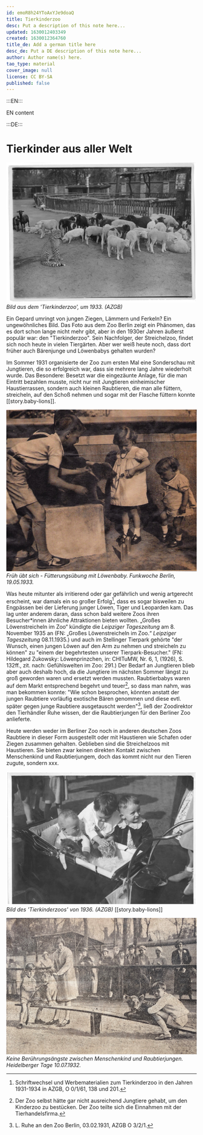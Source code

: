 ```yaml
---
id: emoR8h24YToAxYJe9doaQ
title: Tierkinderzoo
desc: Put a description of this note here...
updated: 1630012403349
created: 1630012364760
title_de: Add a german title here
desc_de: Put a DE description of this note here...
author: Author name(s) here.
tao_type: material
cover_image: null
license: CC BY-SA
published: false
---
```


:::EN:::

EN content

:::DE:::

# Tierkinder aus aller Welt

![Gepardenjunges und junge Hausschweine und Schafe](images\cmw\Tierkindergarten_1930er.jpg)
_Bild aus dem 'Tierkinderzoo', um 1933. (AZGB)_


Ein Gepard umringt von jungen Ziegen, Lämmern und Ferkeln? Ein ungewöhnliches Bild. Das Foto aus dem Zoo Berlin zeigt ein Phänomen, das es dort schon lange nicht mehr gibt, aber in den 1930er Jahren äußerst populär war: den "Tierkinderzoo". Sein Nachfolger, der Streichelzoo, findet sich noch heute in vielen Tiergärten. Aber wer weiß heute noch, dass dort früher auch Bärenjunge und Löwenbabys gehalten wurden?
 
Im Sommer 1931 organisierte der Zoo zum ersten Mal eine Sonderschau mit Jungtieren, die so erfolgreich war, dass sie mehrere lang Jahre wiederholt wurde. Das Besondere: Besetzt war die eingezäunte Anlage, für die man Eintritt bezahlen musste, nicht nur mit Jungtieren einheimischer Haustierrassen, sondern auch kleinen Raubtieren, die man alle füttern, streicheln, auf den Schoß nehmen und sogar mit der Flasche füttern konnte [[story.baby-lions]].  

![xxx](images\TierkinderzooFunkwocheBerlin15Mai1933.jpg)
_Früh übt sich - Fütterungsübung mit Löwenbaby. Funkwoche Berlin, 19.05.1933._

Was heute mitunter als irritierend oder gar gefährlich und wenig artgerecht erscheint, war damals ein so großer Erfolg[^Tierkinderzoo1], dass es sogar bisweilen zu Engpässen bei der Lieferung junger Löwen, Tiger und Leoparden kam. Das lag unter anderem daran, dass schon bald weitere Zoos ihren Besucher\*innen ähnliche Attraktionen bieten wollten. „Großes Löwenstreicheln im Zoo“ kündigte die _Leipziger Tageszeitung_ am 8. November 1935 an (FN: „Großes Löwenstreicheln im Zoo.“ _Leipziger Tageszeitung_ 08.11.1935.) und auch im Stellinger Tierpark gehörte "der Wunsch, einen jungen Löwen auf den Arm zu nehmen und streicheln zu können" zu "einem der begehrtesten unserer Tierpark-Besucher." (FN: Hildegard Zukowsky: Löwenprinzchen, in: CHITuMW, Nr. 6, 1, (1926), S. 132ff., zit. nach: Gefühlswelten im Zoo: 291.) Der Bedarf an Jungtieren blieb aber auch deshalb hoch, da die Jungtiere im nächsten Sommer längst zu groß geworden waren und ersetzt werden mussten. Raubtierbabys waren auf dem Markt entsprechend begehrt und teuer[^Tierkinderzoo2], so dass man nahm, was man bekommen konnte: "Wie schon besprochen, könnten anstatt der jungen Raubtiere vorläufig exotische Bären genommen und diese evtl. später gegen junge Raubtiere ausgetauscht werden"[^Tierkinderzoo3], ließ der Zoodirektor den Tierhändler Ruhe wissen, der die Raubtierjungen für den Berliner Zoo anlieferte. 

Heute werden weder im Berliner Zoo noch in anderen deutschen Zoos Raubtiere in dieser Form ausgestellt oder mit Haustieren wie Schafen oder Ziegen zusammen gehalten. Geblieben sind die Streichelzoos mit Haustieren. Sie bieten zwar keinen direkten Kontakt zwischen Menschenkind und Raubtierjungem, doch das kommt nicht nur den Tieren zugute, sondern xxx.



![Kleinkinder spielen in einem Kinderwagen mit jungen Raubkatzen](images\cmw\Tierkinderzoo_1936.jpg)
_Bild des 'Tierkinderzoos' von 1936. (AZGB)_ [[story.baby-lions]]


![xxx](images\TierkinderzooHeidelbergerTageblatt10Juli1932.jpg) 
_Keine Berührungsängste zwischen Menschenkind und Raubtierjungen. Heidelberger Tage 10.07.1932._

[^Tierkinderzoo1]: Schriftwechsel und Werbematerialien zum Tierkinderzoo in den Jahren 1931-1934 in AZGB, O 0/1/61, 138 und 201.

[^Tierkinderzoo2]: Der Zoo selbst hätte gar nicht ausreichend Jungtiere gehabt, um den Kinderzoo zu bestücken. Der Zoo teilte sich die Einnahmen mit der Tierhandelsfirma. 

[^Tierkinderzoo3]: L. Ruhe an den Zoo Berlin, 03.02.1931, AZGB O 3/2/1.
